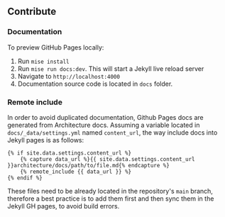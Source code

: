 <!-- markdownlint-disable MD041 -->
<!-- markdownlint-disable MD022 -->

## Contribute

### Documentation

To preview GitHub Pages locally:

1. Run `mise install`
2. Run `mise run docs:dev`. This will start a Jekyll live reload server
3. Navigate to `http://localhost:4000`
4. Documentation source code is located in `docs` folder.

### Remote include

In order to avoid duplicated documentation, Github Pages docs are generated from Architecture docs. Assuming a variable located in `docs/_data/settings.yml` named `content_url`, the way include docs into Jekyll pages is as follows:

```liquid
{% if site.data.settings.content_url %}
    {% capture data_url %}{{ site.data.settings.content_url }}architecture/docs/path/to/file.md{% endcapture %}
    {% remote_include {{ data_url }} %}
{% endif %}
```

These files need to be already located in the repository's `main` branch, therefore a best practice is to add them first and then sync them in the Jekyll GH pages, to avoid build errors.
